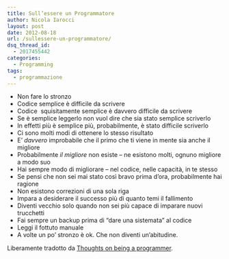 ```yaml
---
title: Sull’essere un Programmatore
author: Nicola Iarocci
layout: post
date: 2012-08-18
url: /sullessere-un-programmatore/
dsq_thread_id:
  - 2017455442
categories:
  - Programming
tags:
  - programmazione
---
```


  - Non fare lo stronzo
  - Codice semplice è difficile da scrivere
  - Codice  squisitamente semplice è davvero difficile da scrivere
  - Se è semplice leggerlo non vuol dire che sia stato semplice scriverlo
  - In effetti più è semplice più, probabilmente, è stato difficile scriverlo
  - Ci sono molti modi di ottenere lo stesso risultato
  - E&#8217; _davvero_ improbabile che il primo che ti viene in mente sia anche il migliore
  - Probabilmente _il_ _migliore_ non esiste &#8211; ne esistono molti, ognuno migliore a modo suo
  - Hai sempre modo di migliorare &#8211; nel codice, nelle capacità, in te stesso
  - Se pensi che non sei mai stato così bravo prima d&#8217;ora, probabilmente hai ragione
  - Non esistono correzioni di una sola riga
  - Impara a desiderare il successo più di quanto temi il fallimento
  - Diventi vecchio solo quando non sei più capace di imparare nuovi trucchetti
  - Fai sempre un backup prima di &#8220;dare una sistemata&#8221; al codice
  - Leggi il fottuto manuale
  - A volte un po&#8217; stronzo è ok. Che non diventi un&#8217;abitudine.

Liberamente tradotto da <a title="Thoughts on being a programmer" href="http://www.yelsew.com/thoughts.html" target="_blank">Thoughts on being a programmer</a>.
